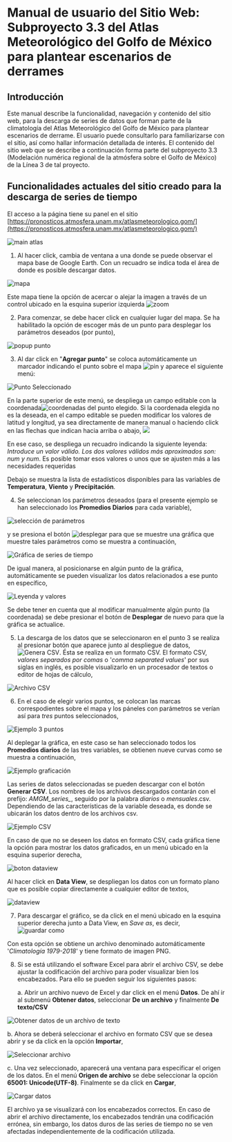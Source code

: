 # Manual de usuario del Sitio Web: Subproyecto 3.3 del Atlas Meteorológico del Golfo de México para plantear escenarios de derrames 

## Introducción
Este manual describe la funcionalidad, navegación y contenido del sitio web, para la descarga de series de datos que forman parte de la climatología del Atlas Meteorológico del Golfo de México para plantear escenarios de derrame. El usuario puede consultarlo para familiarizarse con el sitio, así como hallar información detallada de interés. El contenido del sitio web que se describe a continuación forma parte del subproyecto 3.3 (Modelación numérica regional de la atmósfera sobre el Golfo de México) de la Línea 3 de tal proyecto.

## **Funcionalidades actuales del sitio creado para la descarga de series de tiempo**

El acceso a la página tiene su panel en el sitio [https://pronosticos.atmosfera.unam.mx/atlasmeteorologico.gom/](https://pronosticos.atmosfera.unam.mx/atlasmeteorologico.gom/)

![main atlas](img/main_atlas.png)

1. Al hacer click, cambia de ventana a una donde se puede observar el mapa base de Google Earth. Con un recuadro se indica toda el área de donde es posible descargar datos.

![mapa](img/mapa.png)


Este mapa tiene la opción de acercar o alejar la imagen a través de un control ubicado en la esquina superior izquierda ![zoom](img/mapa_zoom.png)


2. Para comenzar, se debe hacer click en cualquier lugar del mapa. Se ha habilitado la opción de escoger más de un punto para desplegar los parámetros deseados (por punto),

![popup punto](img/popup.png)

3. Al dar click en "**Agregar punto**" se coloca automáticamente un marcador indicando el punto sobre el mapa ![pin](img/pin.png) y aparece el siguiente menú:

![Punto Seleccionado](img/punto.png)
  
  En la parte superior de  este menú, se despliega un campo editable con la coordenada![coordenadas del punto elegido](img/latlon1.png). Si la coordenada elegida no es la deseada, en el campo editable se pueden modificar los valores de latitud y longitud, ya sea directamente de manera manual o haciendo click en las flechas que indican hacia arriba o abajo,
  ![](img/latlon2.png)


En ese caso, se despliega un recuadro indicando la siguiente leyenda: *Introduce un valor válido. Los dos valores válidos más aproximados son: num y num*. Es posible tomar esos valores o unos que se ajusten más a las necesidades requeridas

  Debajo se muestra la lista de estadísticos disponibles para las variables de **Temperatura**, **Viento** y **Precipitación**.


4. Se seleccionan los parámetros deseados (para el presente ejemplo se han seleccionado los **Promedios Diarios** para cada variable),


![selección de parámetros](img/seleccion.png)


y se presiona el botón ![desplegar](img/btn_desplegar.png) para que se muestre una gráfica que muestre tales parámetros como se muestra a continuación,


![Gráfica de series de tiempo](img/plot.png)


De igual manera, al posicionarse en algún punto de la gráfica, automáticamente se pueden visualizar los datos relacionados a ese punto en específico,


![Leyenda y valores](img/leyenda.png)


Se debe tener en cuenta que al modificar manualmente algún punto (la coordenada) se debe presionar el botón de **Desplegar** de nuevo para que la gráfica se actualice.


5. La descarga de los datos que se seleccionaron en el punto 3 se realiza al presionar botón que aparece junto al despliegue de datos, ![Genera CSV](img/btn_genera.png). Ésta se realiza en un formato CSV. El formato CSV, *valores separados por comas* o '*comma separated values*' por sus siglas en inglés, es posible visualizarlo en un procesador de textos o editor de hojas de cálculo,


![Archivo CSV](img/archivoCSV.png)


6. En el caso de elegir varios puntos, se colocan las marcas correspodientes sobre el mapa y los páneles con parámetros se verían así para *tres* puntos seleccionados,


![Ejemplo 3 puntos](img/ejemplo_3p.png)


Al deplegar la gráfica, en este caso se han seleccionado todos los **Promedios diarios** de las tres variables, se obtienen nueve curvas como se muestra a continuación,


![Ejemplo graficación](img/ejemplo_plot.png)


Las series de datos seleccionadas se pueden descargar con el botón **Generar CSV**. Los nombres de los archivos descargados contarán con el prefijo: *AMGM_series_*, seguido por la palabra *diarios* o *mensuales*.csv. Dependiendo de las características de la variable deseada, es donde se ubicarán los datos dentro de los archivos csv.


![Ejemplo CSV](img/ejemplo_CSV.png)


En caso de que no se deseen los datos en formato CSV, cada gráfica tiene la opción para mostrar los datos graficados, en un menú ubicado en la esquina superior derecha,


![boton dataview](img/tools_dataview.png)


Al hacer click en **Data View**, se despliegan los datos con un formato plano que es posible copiar directamente a cualquier editor de textos,



![dataview](img/dataview.png)



7. Para descargar el gráfico, se da click en el menú ubicado en la esquina superior derecha junto a Data View, en *Save as*, es decir, ![guardar como](img/tools_save.png)


Con esta opción se obtiene un archivo denominado automáticamente '*Climatología 1979-2018*' y tiene formato de imagen PNG.


8. Si se está utilizando el software Excel para abrir el archivo CSV, se debe ajustar la codificación del archivo para poder visualizar bien los encabezados. Para ello se pueden seguir los siguientes pasos:

	a. Abrir un archivo nuevo de Excel y dar click en el menú **Datos**. De ahí ir al submenú **Obtener datos**, seleccionar **De un archivo** y finalmente **De texto/CSV**



![Obtener datos de un archivo de texto](img/importarCSVexcel_01.png)



b. Ahora se deberá seleccionar el archivo en formato CSV que se desea abrir y se da click en la opción **Importar**, 



![Seleccionar archivo](img/importarCSVexcel_02.png)



c. Una vez seleccionado, aparecerá una ventana para especificar el origen de los datos. En el menú **Origen de archivo** se debe seleccionar la opción **65001: Unicode(UTF-8)**. Finalmente se da click en **Cargar**,


![Cargar datos](img/importarCSVexcel_03.png)


El archivo ya se visualizará con los encabezados correctos. En caso de abrir el archivo directamente, los encabezados tendrán una codificación errónea, sin embargo, los datos duros de las series de tiempo no se ven afectadas independientemente de la codificación utilizada.


